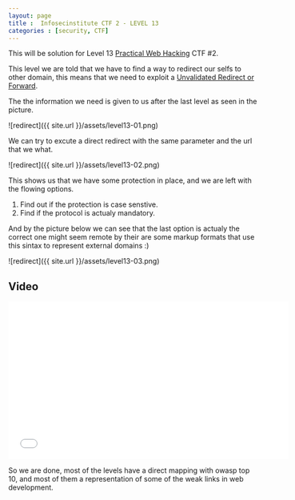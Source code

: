 ```yaml
---
layout: page 
title :  Infosecinstitute CTF 2 - LEVEL 13
categories : [security, CTF]
---
```


This will be solution for Level 13  [Practical Web Hacking](http://ctf.infosecinstitute.com "Practical Web Hacking") CTF #2. 

This level we are told that we have to find a way to redirect our selfs to other domain, this means that we need to exploit a [Unvalidated Redirect or Forward](https://www.owasp.org/index.php/Top_10_2010-A10-Unvalidated_Redirects_and_Forwards). 


The the information we need is given to us after the last level as seen in the picture. 


![redirect]({{ site.url }}/assets/level13-01.png)

We can try to excute a direct redirect with the same parameter and the url that we what. 


![redirect]({{ site.url }}/assets/level13-02.png)

This shows us that we have some protection in place, and we are left with the flowing options. 


1. Find out if the protection is case senstive. 
2. Find if the protocol is actualy mandatory. 


And by the picture below we can see that the last option is actualy the correct one might seem remote by their are some markup formats that use this sintax 
to represent external domains :) 

![redirect]({{ site.url }}/assets/level13-03.png) 

## Video
<iframe width="560" height="315" src="//www.youtube.com/embed/41o8bY0YC90" frameborder="0" allowfullscreen></iframe>

So we are done, most of the levels have a direct mapping with owasp top 10, and most of them a representation of some of the weak links in web development. 

